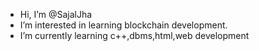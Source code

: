 - Hi, I’m @SajalJha
- I’m interested in learning blockchain development.
- I’m currently learning c++,dbms,html,web development



<!---
SajalJha/SajalJha is a ✨ special ✨ repository because its `README.md` (this file) appears on your GitHub profile.
You can click the Preview link to take a look at your changes.
--->
